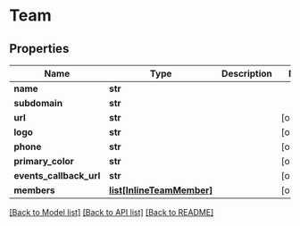 # Team

## Properties
Name | Type | Description | Notes
------------ | ------------- | ------------- | -------------
**name** | **str** |  | 
**subdomain** | **str** |  | 
**url** | **str** |  | [optional] 
**logo** | **str** |  | [optional] 
**phone** | **str** |  | [optional] 
**primary_color** | **str** |  | [optional] 
**events_callback_url** | **str** |  | [optional] 
**members** | [**list[InlineTeamMember]**](InlineTeamMember.md) |  | [optional] 

[[Back to Model list]](../README.md#documentation-for-models) [[Back to API list]](../README.md#documentation-for-api-endpoints) [[Back to README]](../README.md)


